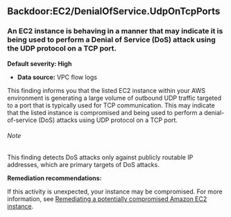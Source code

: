 Backdoor:EC2/DenialOfService.UdpOnTcpPorts
------------------------------------------


### An EC2 instance is behaving in a manner that may indicate it is being used to perform a Denial of Service (DoS) attack using the UDP protocol on a TCP port.


**Default severity: High**


 * **Data source:** VPC flow logs

This finding informs you that the listed EC2 instance within your AWS environment is generating a large volume of outbound UDP traffic targeted to a port that is typically used for TCP communication. This may indicate that the listed instance is compromised and being used to perform a denial-of-service (DoS) attacks using UDP protocol on a TCP port. 


###### Note

This finding detects DoS attacks only against publicly routable IP addresses, which are primary targets of DoS attacks.


**Remediation recommendations:**


If this activity is unexpected, your instance may be compromised. For more information, see [Remediating a potentially compromised Amazon EC2 instance](https://docs.aws.amazon.com/guardduty/latest/ug/compromised-ec2.html).

